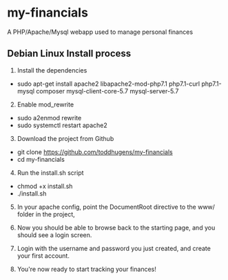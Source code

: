 # my-financials
A PHP/Apache/Mysql webapp used to manage personal finances

## Debian Linux Install process

1. Install the dependencies
  * sudo apt-get install apache2 libapache2-mod-php7.1 php7.1-curl php7.1-mysql composer mysql-client-core-5.7 mysql-server-5.7

2. Enable mod_rewrite
  * sudo a2enmod rewrite
  * sudo systemctl restart apache2

3. Download the project from Github
  * git clone https://github.com/toddhugens/my-financials
  *  cd my-financials

4. Run the install.sh script
  * chmod +x install.sh
  * ./install.sh

5. In your apache config, point the DocumentRoot directive to the www/ folder in the project, 

6. Now you should be able to browse back to the starting page, and you should see a login screen. 

7. Login with the username and password you just created, and create your first account.

8. You're now ready to start tracking your finances! 
